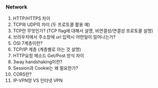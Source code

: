 ﻿
### Network

1.  HTTP/HTTPS 차이
2.  TCP와 UDP의 차이 (두 프로토콜 활용 예)
3.  TCP란 무엇인가? (TCP flag에 대해서 설명, 비연결성/연결성 프로토콜 설명)
4.  브라우저에서 주소창에 url 입력시 어떤일이 일어나는가?
5. OSI 7계층이란? 
6. TCP/IP 계층 (계층별로 아는 것 설명)
7. HTTP요청 메소드 Get/Post 방식 차이
8. 3way handshaking이란?
9. Session과 Cookie는 왜 필요한가?
10. CORS란?
11. IP-VPN망 VS 인터넷 VPN
